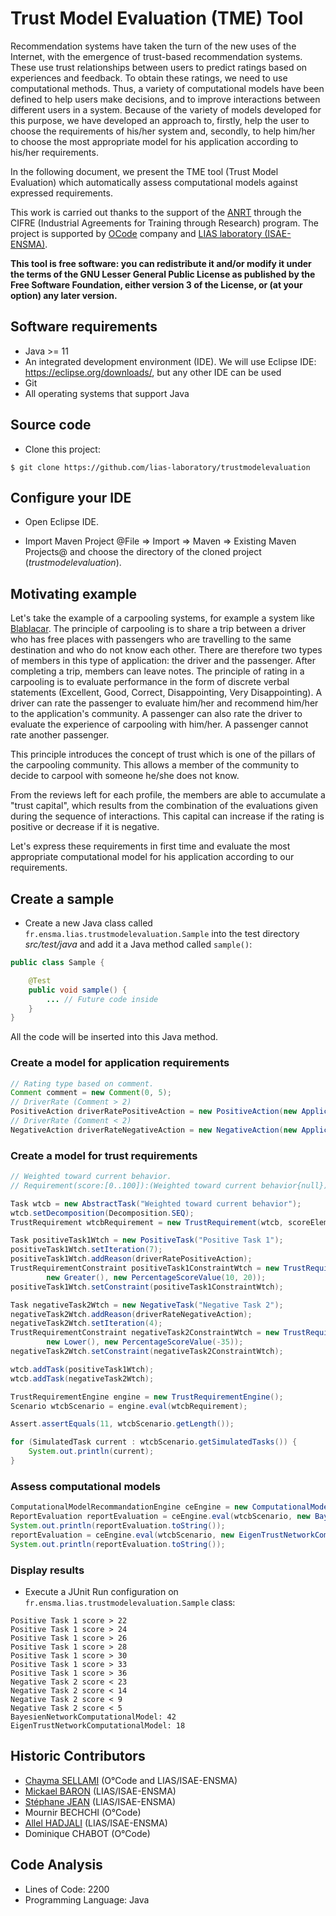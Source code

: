 # Trust Model Evaluation (TME) Tool

Recommendation systems have taken the turn of the new uses of the Internet, with the emergence of trust-based recommendation systems. These use trust relationships between users to predict ratings based on experiences and feedback. To obtain these ratings, we need to use computational methods. Thus, a variety of computational models have been defined to help users make decisions, and to improve interactions between different users in a system. Because of the variety of models developed for this purpose, we have developed an approach to, firstly, help the user to choose the requirements of his/her system and, secondly, to help him/her to choose the most appropriate model for his application according to his/her requirements.

In the following document, we present the TME tool (Trust Model Evaluation) which automatically assess computational models against expressed requirements.

This work is carried out thanks to the support of the [ANRT](https://www.anrt.asso.fr/fr) through the CIFRE (Industrial Agreements for Training through Research) program. The project is supported by [OCode](https://www.ocode.team/) company and [LIAS laboratory (ISAE-ENSMA)](https://www.lias-lab.fr/).

**This tool is free software: you can redistribute it and/or modify it under the terms of the GNU Lesser General Public License as published by the Free Software Foundation, either version 3 of the License, or (at your option) any later version.**

## Software requirements

* Java >= 11
* An integrated development environment (IDE). We will use Eclipse IDE: https://eclipse.org/downloads/, but any other IDE can be used
* Git
* All operating systems that support Java

## Source code

* Clone this project:

```console
$ git clone https://github.com/lias-laboratory/trustmodelevaluation
```

## Configure your IDE

* Open Eclipse IDE.

* Import Maven Project @File => Import => Maven => Existing Maven Projects@ and choose the directory of the cloned project (_trustmodelevaluation_).

## Motivating example

Let's take the example of a carpooling systems, for example a system like [Blablacar](https://www.blablacar.fr/). The principle of carpooling is to share a trip between a driver who has free places with passengers who are travelling to the same destination and who do not know each other. There are therefore two types of members in this type of application: the driver and the passenger. After completing a trip, members can leave notes. The principle of rating in a carpooling is to evaluate performance in the form of discrete verbal statements (Excellent, Good, Correct, Disappointing, Very Disappointing). A driver can rate the passenger to evaluate him/her and recommend him/her to the application's community. A passenger can also rate the driver to evaluate the experience of carpooling with him/her. A passenger cannot rate another passenger. 

This principle introduces the concept of trust which is one of the pillars of the carpooling community. This allows a member of the community to decide to carpool with someone he/she does not know.

From the reviews left for each profile, the members are able to accumulate a "trust capital", which results from the combination of the evaluations given during the sequence of interactions. This capital can increase if the rating is positive or decrease if it is negative.

Let's express these requirements in first time and evaluate the most appropriate computational model for his application according to our requirements.

## Create a sample

* Create a new Java class called `fr.ensma.lias.trustmodelevaluation.Sample` into the test directory _src/test/java_ and add it a Java method called `sample()`:

```java
public class Sample {

    @Test
    public void sample() {
        ... // Future code inside
    }
}
```

All the code will be inserted into this Java method.

### Create a model for application requirements

```java
// Rating type based on comment.
Comment comment = new Comment(0, 5);
// DriverRate (Comment > 2)
PositiveAction driverRatePositiveAction = new PositiveAction(new ApplicationRequirementConstraint(comment, new Greater(), new ApplicationRequirementValue(2)));
// DriverRate (Comment < 2)
NegativeAction driverRateNegativeAction = new NegativeAction(new ApplicationRequirementConstraint(comment, new Lower(), new ApplicationRequirementValue(2)));
```

### Create a model for trust requirements

```java
// Weighted toward current behavior.
// Requirement(score:[0..100]):(Weighted toward current behavior{null})^1>>[(Positive Task 1{score>+10%})^7;(Negative Task 2{score<-20%})^4]

Task wtcb = new AbstractTask("Weighted toward current behavior");
wtcb.setDecomposition(Decomposition.SEQ);
TrustRequirement wtcbRequirement = new TrustRequirement(wtcb, scoreElement);

Task positiveTask1Wtch = new PositiveTask("Positive Task 1");
positiveTask1Wtch.setIteration(7);
positiveTask1Wtch.addReason(driverRatePositiveAction);
TrustRequirementConstraint positiveTask1ConstraintWtch = new TrustRequirementConstraint(scoreElement,
		new Greater(), new PercentageScoreValue(10, 20));
positiveTask1Wtch.setConstraint(positiveTask1ConstraintWtch);

Task negativeTask2Wtch = new NegativeTask("Negative Task 2");
negativeTask2Wtch.addReason(driverRateNegativeAction);
negativeTask2Wtch.setIteration(4);
TrustRequirementConstraint negativeTask2ConstraintWtch = new TrustRequirementConstraint(scoreElement,
		new Lower(), new PercentageScoreValue(-35));
negativeTask2Wtch.setConstraint(negativeTask2ConstraintWtch);

wtcb.addTask(positiveTask1Wtch);
wtcb.addTask(negativeTask2Wtch);

TrustRequirementEngine engine = new TrustRequirementEngine();
Scenario wtcbScenario = engine.eval(wtcbRequirement);

Assert.assertEquals(11, wtcbScenario.getLength());

for (SimulatedTask current : wtcbScenario.getSimulatedTasks()) {
    System.out.println(current);
}
```

### Assess computational models

```java
ComputationalModelRecommandationEngine ceEngine = new ComputationalModelRecommandationEngine();
ReportEvaluation reportEvaluation = ceEngine.eval(wtcbScenario, new BayesienNetworkComputationalModel(), new ArithmeticFunction());
System.out.println(reportEvaluation.toString());
reportEvaluation = ceEngine.eval(wtcbScenario, new EigenTrustNetworkComputationalModel(), new ArithmeticFunction());
System.out.println(reportEvaluation.toString());
```

### Display results

* Execute a JUnit Run configuration on `fr.ensma.lias.trustmodelevaluation.Sample` class:

```console
Positive Task 1 score > 22
Positive Task 1 score > 24
Positive Task 1 score > 26
Positive Task 1 score > 28
Positive Task 1 score > 30
Positive Task 1 score > 33
Positive Task 1 score > 36
Negative Task 2 score < 23
Negative Task 2 score < 14
Negative Task 2 score < 9
Negative Task 2 score < 5
BayesienNetworkComputationalModel: 42
EigenTrustNetworkComputationalModel: 18
```

## Historic Contributors

* [Chayma SELLAMI](https://www.lias-lab.fr/fr/members/chaymasellami/) (O°Code and LIAS/ISAE-ENSMA)
* [Mickael BARON](https://www.lias-lab.fr/fr/members/mickaelbaron/) (LIAS/ISAE-ENSMA)
* [Stéphane JEAN](https://www.lias-lab.fr/fr/members/stephanejean/) (LIAS/ISAE-ENSMA)
* Mournir BECHCHI (O°Code)
* [Allel HADJALI](https://www.lias-lab.fr/fr/members/allelhadjali/) (LIAS/ISAE-ENSMA)
* Dominique CHABOT (O°Code)

## Code Analysis

* Lines of Code: 2200
* Programming Language: Java
